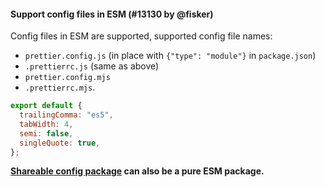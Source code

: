 #### Support config files in ESM (#13130 by @fisker)

Config files in ESM are supported, supported config file names:

- `prettier.config.js` (in place with `{"type": "module"}` in `package.json`)
- `.prettierrc.js` (same as above)
- `prettier.config.mjs`
- `.prettierrc.mjs`.

```js
export default {
  trailingComma: "es5",
  tabWidth: 4,
  semi: false,
  singleQuote: true,
};
```

**[Shareable config package](https://prettier.io/docs/en/configuration.html#sharing-configurations) can also be a pure ESM package.**
